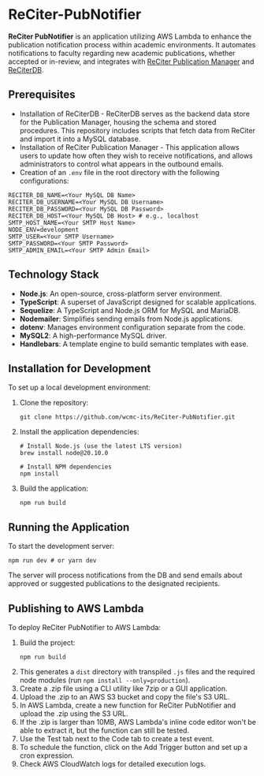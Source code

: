 # ReCiter-PubNotifier


**ReCiter PubNotifier** is an application utilizing AWS Lambda to enhance the publication notification process within academic environments. It automates notifications to faculty regarding new academic publications, whether accepted or in-review, and integrates with [ReCiter Publication Manager]([url](https://github.com/wcmc-its/reciter-publication-manager)) and [ReCiterDB]([url](https://github.com/wcmc-its/ReCiterDB)).


## Prerequisites

* Installation of ReCiterDB - ReCiterDB serves as the backend data store for the Publication Manager, housing the schema and stored procedures. This repository includes scripts that fetch data from ReCiter and import it into a MySQL database.
* Installation of ReCiter Publication Manager - This application allows users to update how often they wish to receive notifications, and allows administrators to control what appears in the outbound emails.
* Creation of an `.env` file in the root directory with the following configurations:

```plaintext
RECITER_DB_NAME=<Your MySQL DB Name>
RECITER_DB_USERNAME=<Your MySQL DB Username>
RECITER_DB_PASSWORD=<Your MySQL DB Password>
RECITER_DB_HOST=<Your MySQL DB Host> # e.g., localhost
SMTP_HOST_NAME=<Your SMTP Host Name>
NODE_ENV=development
SMTP_USER=<Your SMTP Username>
SMTP_PASSWORD=<Your SMTP Password>
SMTP_ADMIN_EMAIL=<Your SMTP Admin Email>
```




## Technology Stack

- **Node.js**: An open-source, cross-platform server environment.
- **TypeScript**: A superset of JavaScript designed for scalable applications.
- **Sequelize**: A TypeScript and Node.js ORM for MySQL and MariaDB.
- **Nodemailer**: Simplifies sending emails from Node.js applications.
- **dotenv**: Manages environment configuration separate from the code.
- **MySQL2**: A high-performance MySQL driver.
- **Handlebars**: A template engine to build semantic templates with ease.

## Installation for Development

To set up a local development environment:

1. Clone the repository:
   ```
   git clone https://github.com/wcmc-its/ReCiter-PubNotifier.git
   ```
2. Install the application dependencies:
   ```
   # Install Node.js (use the latest LTS version)
   brew install node@20.10.0

   # Install NPM dependencies
   npm install
   ```
3. Build the application:
   ```
   npm run build
   ```

## Running the Application

To start the development server:

```shell
npm run dev # or yarn dev
```

The server will process notifications from the DB and send emails about approved or suggested publications to the designated recipients.

## Publishing to AWS Lambda

To deploy ReCiter PubNotifier to AWS Lambda:

1. Build the project:
   ```
   npm run build
   ```
2. This generates a `dist` directory with transpiled `.js` files and the required node modules (run `npm install --only=production`).
3. Create a .zip file using a CLI utility like 7zip or a GUI application.
4. Upload the .zip to an AWS S3 bucket and copy the file's S3 URL.
5. In AWS Lambda, create a new function for ReCiter PubNotifier and upload the .zip using the S3 URL.
6. If the .zip is larger than 10MB, AWS Lambda's inline code editor won't be able to extract it, but the function can still be tested.
7. Use the Test tab next to the Code tab to create a test event.
8. To schedule the function, click on the Add Trigger button and set up a cron expression.
9. Check AWS CloudWatch logs for detailed execution logs.


